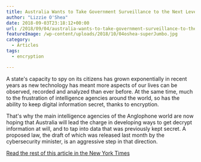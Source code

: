 ```yaml
---
title: Australia Wants to Take Government Surveillance to the Next Level
author: "Lizzie O'Shea"
date: 2018-09-03T23:18:12+00:00
url: /2018/09/04/australia-wants-to-take-government-surveillance-to-the-next-level/
featureImage: /wp-content/uploads/2018/10/04oshea-superJumbo.jpg
category:
  - Articles
tags:
  - encryption

---
```

A state's capacity to spy on its citizens has grown exponentially in recent years as new technology has meant more aspects of our lives can be observed, recorded and analyzed than ever before. At the same time, much to the frustration of intelligence agencies around the world, so has the ability to keep digital information secret, thanks to encryption.

That's why the main intelligence agencies of the Anglophone world are now hoping that Australia will lead the charge in developing ways to get decrypt information at will, and to tap into data that was previously kept secret. A proposed law, the draft of which was released last month by the cybersecurity minister, is an aggressive step in that direction.

[Read the rest of this article in the New York Times][1]

 [1]: https://www.nytimes.com/2018/09/04/opinion/australia-encryption-surveillance-bill.html
